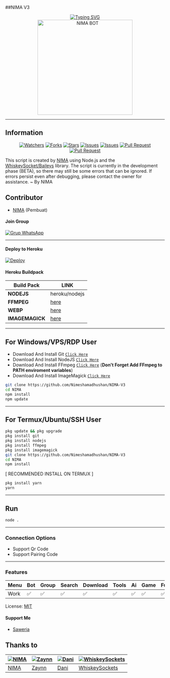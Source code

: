 ##NIMA V3



<div align="center"> 
  <a href="https://git.io/typing-svg"> 
    <img src="https://readme-typing-svg.demolab.com?font=Ribeye&size=50&pause=1000&color=55ff00&center=true&width=910&height=100&lines=NIMA-V3;Multi+Device+Whatsapp+Bot;Coded+By+NIMA" alt="Typing SVG" />
  </a> 
</div> 

<div align="center"> 
  <a href="https://wa.me/+94726800969"> 
    <img src="https://i.postimg.cc/029xmZVt/IMG-20250801-003906-211.jpg" alt="NIMA BOT" height="300"> 
  </a> 
</div>

---




## Information

<div align="center">
<a href="https://github.com/Nimeshamadhushan/NIMA-V3/watchers"><img title="Watchers" src="https://img.shields.io/github/watchers/Nimeshamadhushan/NIMA-V3?label=Watchers&color=green&style=flat-square"></a>
<a href="https://github.com/Nimeshamadhushan/NIMA-V3/network/members"><img title="Forks" src="https://img.shields.io/github/forks/Nimeshamadhushan/NIMA-V3?label=Forks&color=blue&style=flat-square"></a>
<a href="https://github.com/Nimeshamadhushan/NIMA-V3/stargazers"><img title="Stars" src="https://img.shields.io/github/stars/Nimeshamadhushan/NIMA-V3?label=Stars&color=yellow&style=flat-square"></a>
<a href="https://github.com/Nimeshamadhushan/NIMA-V3/issues"><img title="Issues" src="https://img.shields.io/github/issues/Nimeshamadhushan/NIMA-V3?label=Issues&color=success&style=flat-square"></a>
<a href="https://github.com/Nimeshamadhushan/NIMA-V3/issues?q=is%3Aissue+is%3Aclosed"><img title="Issues" src="https://img.shields.io/github/issues-closed/Nimeshamadhushan/NIMA-V3?label=Issues&color=red&style=flat-square"></a>
<a href="https://github.com/Nimeshamadhushan/NIMA-V3/pulls"><img title="Pull Request" src="https://img.shields.io/github/issues-pr/Nimeshamadhushan/NIMA-V3?label=PullRequest&color=success&style=flat-square"></a>
<a href="https://github.com/Nimeshamadhushan/NIMA-V3/pulls?q=is%3Apr+is%3Aclosed"><img title="Pull Request" src="https://img.shields.io/github/issues-pr-closed/Nimeshamadhushan/NIMA-V3?label=PullRequest&color=red&style=flat-square"></a>
</div>

This script is created by [NIMA](https://github.com/Nimeshamadhushan) using Node.js and the [WhiskeySocket/Baileys](https://github.com/WhiskeySockets/Baileys) library. The script is currently in the development phase (BETA), so there may still be some errors that can be ignored. If errors persist even after debugging, please contact the owner for assistance. ~ By NIMA

## Contributor

- [NIMA](https://github.com/Nimeshamadhushan) (Pembuat)


#### Join Group
[![Grup WhatsApp](https://img.shields.io/badge/WhatsApp%20Group-25D366?style=for-the-badge&logo=whatsapp&logoColor=white)](https://chat.whatsapp.com/HLBP338VvUC0ms5NqCkSSO?mode=ac_t) 

---
#### Deploy to Heroku
[![Deploy](https://www.herokucdn.com/deploy/button.svg)](https://heroku.com/deploy?template=https://github.com/Nimeshamadhushan/NIMA-V3)

#### Heroku Buildpack
| Build Pack | LINK |
|--------|--------|
| **NODEJS** | heroku/nodejs |
| **FFMPEG** | [here](https://github.com/jonathanong/heroku-buildpack-ffmpeg-latest) |
| **WEBP** | [here](https://github.com/clhuang/heroku-buildpack-webp-binaries.git) |
| **IMAGEMAGICK** | [here](https://github.com/DuckyTeam/heroku-buildpack-imagemagick) |

---
## For Windows/VPS/RDP User
* Download And Install Git [`Click Here`](https://git-scm.com/downloads)
* Download And Install NodeJS [`Click Here`](https://nodejs.org/en/download)
* Download And Install FFmpeg [`Click Here`](https://ffmpeg.org/download.html) (**Don't Forget Add FFmpeg to PATH enviroment variables**)
* Download And Install ImageMagick [`Click Here`](https://imagemagick.org/script/download.php)

```bash
git clone https://github.com/Nimeshamadhushan/NIMA-V3
cd NIMA
npm install
npm update
```
---
## For Termux/Ubuntu/SSH User
```bash
pkg update && pkg upgrade
pkg install git
pkg install nodejs
pkg install ffmpeg
pkg install imagemagick
git clone https://github.com/Nimeshamadhushan/NIMA-V3
cd NIMA
npm install
```

[ RECOMMENDED INSTALL ON TERMUX ]
```bash
pkg install yarn
yarn
```

---

## Run
```bash
node .
```
---

### Connection Options
- Support Qr Code
- Support Pairing Code
---

### Features
| Menu     | Bot | Group | Search | Download | Tools | Ai | Game | Fun | Owner |
| -------- | --- | ----- | ------ | -------- | ----- | -- | ---- | --- | ----- |
| Work     |  ✅  |   ✅   |    ✅    |     ✅     |   ✅   | ✅ |   ✅   |  ✅  |    ✅    |


License: [MIT](https://choosealicense.com/licenses/mit/)

#### Support Me
- [Saweria](https://saweria.co/NIMA)

## Thanks to

| [![NIMA](https://github.com/Nimeshamadhushan.png?size=100)](https://github.com/Nimeshamadhushan) | [![Zaynn](https://github.com/ZaynRcK.png?size=100)](https://github.com/ZaynRcK) | [![Dani](https://github.com/Nimeshamadhushan.png?size=100)](https://github.com/Nimeshamadhushan) | [![WhiskeySockets](https://github.com/WhiskeySockets.png?size=100)](https://github.com/WhiskeySockets) |
| --- | --- | --- | --- |
| [NIMA](https://github.com/Nimeshamadhushan) | [Zaynn](https://github.com/ZaynRcK) | [Dani](https://github.com/dani) | [WhiskeySockets](https://github.com/WhiskeySockets) |

